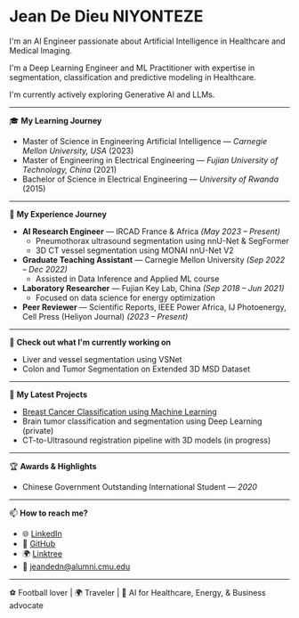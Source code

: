 # Jean De Dieu NIYONTEZE  
I'm an AI Engineer passionate about Artificial Intelligence in Healthcare and Medical Imaging.

I'm a Deep Learning Engineer and ML Practitioner with expertise in segmentation, classification and predictive modeling in Healthcare.

I'm currently actively exploring Generative AI and LLMs.

---

🎓 **My Learning Journey**  
- Master of Science in Engineering Artificial Intelligence — *Carnegie Mellon University, USA* (2023)  
- Master of Engineering in Electrical Engineering — *Fujian University of Technology, China* (2021)  
- Bachelor of Science in Electrical Engineering — *University of Rwanda* (2015)

---

💼 **My Experience Journey**  
- **AI Research Engineer** — IRCAD France & Africa *(May 2023 – Present)*  
  - Pneumothorax ultrasound segmentation using nnU-Net & SegFormer  
  - 3D CT vessel segmentation using MONAI nnU-Net V2   
- **Graduate Teaching Assistant** — Carnegie Mellon University *(Sep 2022 – Dec 2022)*  
  - Assisted in Data Inference and Applied ML course  
- **Laboratory Researcher** — Fujian Key Lab, China *(Sep 2018 – Jun 2021)*  
  - Focused on data science for energy optimization  
- **Peer Reviewer** — Scientific Reports, IEEE Power Africa, IJ Photoenergy, Cell Press (Heliyon Journal)  *(2023 – Present)*

---

👷 **Check out what I'm currently working on**  
- Liver and vessel segmentation using VSNet  
- Colon and Tumor Segmentation on Extended 3D MSD Dataset  

---

🌱 **My Latest Projects**  
- [Breast Cancer Classification using Machine Learning](https://github.com/niyontezejado/Projects-for-AI-in-Healthcare/tree/main/Breast_Cancer_Classification)   
- Brain tumor classification and segmentation using Deep Learning (private)   
- CT-to-Ultrasound registration pipeline with 3D models (in progress)

---

🏆 **Awards & Highlights**  
- Chinese Government Outstanding International Student — *2020*  


---

📫 **How to reach me?**  
- 🌐 [LinkedIn](https://www.linkedin.com/in/jean-de-dieu-niyonteze-309984110)  
- 💼 [GitHub](https://github.com/niyontezejado)  
- 🌍 [Linktree](https://linktr.ee/jniyonteze)  
- 📧 jeandedn@alumni.cmu.edu

---

⚽ Football lover | 🌍 Traveler | 🤖 AI for Healthcare, Energy, & Business advocate

